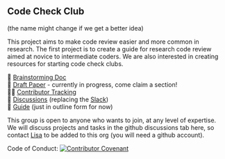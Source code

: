 ## Code Check Club

(the name might change if we get a better idea)

This project aims to make code review easier and more common in research. The first project is to create a guide for research code review aimed at novice to intermediate coders. We are also interested in creating resources for starting code check clubs.

🧠 [Brainstorming Doc](https://docs.google.com/document/d/1cqrRDEYkhtZT9QRruZmUnPPN00VEo0fKV7cEyoluMnU/edit)  
📝 [Draft Paper](https://docs.google.com/document/d/1oU_wcxo4RQXvG72szW5H26VmAeJJhytjsw0UcQzV_l8/edit) - currently in progress, come claim a section!  
🙋🏾 [Contributor Tracking](https://docs.google.com/spreadsheets/d/1NJY-jt2T1MlWYiJ5P1sL8aGscYYzrCuZ1ThXFbdFWKI/edit#gid=0)  
💬 [Discussions](https://github.com/orgs/code-check-club/discussions) (replacing the [Slack](https://join.slack.com/t/codereviewguide/))  
📖 [Guide](https://code-check-club.github.io/code-review-guide/) (just in outline form for now)

This group is open to anyone who wants to join, at any level of expertise. We will discuss projects and tasks in the github discussions tab here, so contact [Lisa](mailto:debruine@gmail.com?subject=Add%20me%20to%20Code%20Check%20github) to be added to this org (you will need a github account).

Code of Conduct: [![Contributor Covenant](https://img.shields.io/badge/Contributor%20Covenant-2.1-4baaaa.svg)](https://github.com/code-check-club/.github/blob/main/CODE_OF_CONDUCT.md) 
